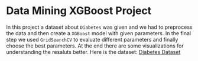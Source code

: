 # Data Mining XGBoost Project
In this project a dataset about `Diabetes` was given and we had to preprocess the data and then create a `XGBoost` model with given parameters. In the final step we used `GridSearchCV` to evaluate different parameters and finally choose the best parameters. At the end there are some visualizations for understanding the resaluts better.
Here is the dataset: [Diabetes Dataset](https://github.com/pouyanhessabi/Data-Mining-Project/blob/main/Data%20Mining%20Final%20Project/diabetes.csv)
